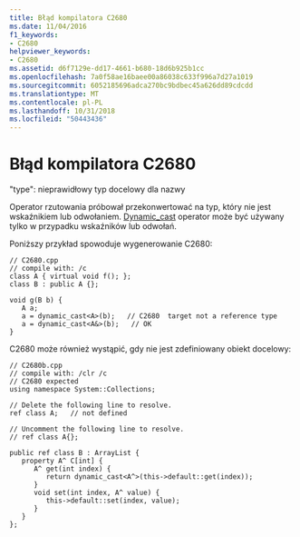 ```yaml
---
title: Błąd kompilatora C2680
ms.date: 11/04/2016
f1_keywords:
- C2680
helpviewer_keywords:
- C2680
ms.assetid: d6f7129e-dd17-4661-b680-18d6b925b1cc
ms.openlocfilehash: 7a0f58ae16baee00a86038c633f996a7d27a1019
ms.sourcegitcommit: 6052185696adca270bc9bdbec45a626dd89cdcdd
ms.translationtype: MT
ms.contentlocale: pl-PL
ms.lasthandoff: 10/31/2018
ms.locfileid: "50443436"
---
```

# <a name="compiler-error-c2680"></a>Błąd kompilatora C2680

"type": nieprawidłowy typ docelowy dla nazwy

Operator rzutowania próbował przekonwertować na typ, który nie jest wskaźnikiem lub odwołaniem. [Dynamic_cast](../../cpp/dynamic-cast-operator.md) operator może być używany tylko w przypadku wskaźników lub odwołań.

Poniższy przykład spowoduje wygenerowanie C2680:

```
// C2680.cpp
// compile with: /c
class A { virtual void f(); };
class B : public A {};

void g(B b) {
   A a;
   a = dynamic_cast<A>(b);   // C2680  target not a reference type
   a = dynamic_cast<A&>(b);   // OK
}
```

C2680 może również wystąpić, gdy nie jest zdefiniowany obiekt docelowy:

```
// C2680b.cpp
// compile with: /clr /c
// C2680 expected
using namespace System::Collections;

// Delete the following line to resolve.
ref class A;   // not defined

// Uncomment the following line to resolve.
// ref class A{};

public ref class B : ArrayList {
   property A^ C[int] {
      A^ get(int index) {
         return dynamic_cast<A^>(this->default::get(index));
      }
      void set(int index, A^ value) {
         this->default::set(index, value);
      }
   }
};
```